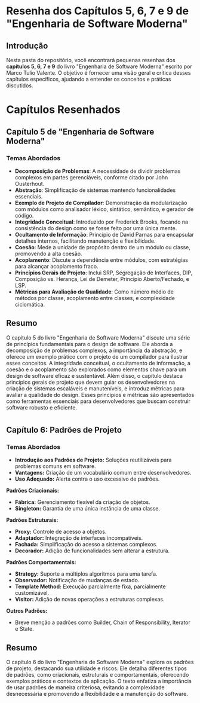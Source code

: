 # Resenha dos Capítulos 5, 6, 7 e 9 de "Engenharia de Software Moderna"
## Introdução
Nesta pasta do repositório, você encontrará pequenas resenhas dos **capítulos 5, 6, 7 e 9** do livro "Engenharia de Software Moderna" escrito por Marco Tulio Valente. O objetivo é fornecer uma visão geral e crítica desses capítulos específicos, ajudando a entender os conceitos e práticas discutidos.

# Capítulos Resenhados

## Capítulo 5 de "Engenharia de Software Moderna"

### Temas Abordados

- **Decomposição de Problemas**: A necessidade de dividir problemas complexos em partes gerenciáveis, conforme citado por John Ousterhout.
- **Abstração**: Simplificação de sistemas mantendo funcionalidades essenciais.
- **Exemplo de Projeto de Compilador**: Demonstração da modularização com módulos como analisador léxico, sintático, semântico, e gerador de código.
- **Integridade Conceitual**: Introduzido por Frederick Brooks, focando na consistência do design como se fosse feito por uma única mente.
- **Ocultamento de Informação**: Princípio de David Parnas para encapsular detalhes internos, facilitando manutenção e flexibilidade.
- **Coesão**: Mede a unidade de propósito dentro de um módulo ou classe, promovendo a alta coesão.
- **Acoplamento**: Discute a dependência entre módulos, com estratégias para alcançar acoplamento fraco.
- **Princípios Gerais de Projeto**: Inclui SRP, Segregação de Interfaces, DIP, Composição vs. Herança, Lei de Demeter, Princípio Aberto/Fechado, e LSP.
- **Métricas para Avaliação de Qualidade**: Como número médio de métodos por classe, acoplamento entre classes, e complexidade ciclomática.

## Resumo

O capítulo 5 do livro "Engenharia de Software Moderna" discute uma série de princípios fundamentais para o design de software. Ele aborda a decomposição de problemas complexos, a importância da abstração, e oferece um exemplo prático com o projeto de um compilador para ilustrar esses conceitos. A integridade conceitual, o ocultamento de informação, a coesão e o acoplamento são explorados como elementos chave para um design de software eficaz e sustentável. Além disso, o capítulo destaca princípios gerais de projeto que devem guiar os desenvolvedores na criação de sistemas escaláveis e manuteníveis, e introduz métricas para avaliar a qualidade do design. Esses princípios e métricas são apresentados como ferramentas essenciais para desenvolvedores que buscam construir software robusto e eficiente.

#

## Capítulo 6: Padrões de Projeto

### Temas Abordados

- **Introdução aos Padrões de Projeto:** Soluções reutilizáveis para problemas comuns em software.
- **Vantagens:** Criação de um vocabulário comum entre desenvolvedores.
- **Uso Adequado:** Alerta contra o uso excessivo de padrões.

**Padrões Criacionais:**
- **Fábrica:** Gerenciamento flexível da criação de objetos.
- **Singleton:** Garantia de uma única instância de uma classe.

**Padrões Estruturais:**
- **Proxy:** Controle de acesso a objetos.
- **Adaptador:** Integração de interfaces incompatíveis.
- **Fachada:** Simplificação do acesso a sistemas complexos.
- **Decorador:** Adição de funcionalidades sem alterar a estrutura.

**Padrões Comportamentais:**
- **Strategy:** Suporte a múltiplos algoritmos para uma tarefa.
- **Observador:** Notificação de mudanças de estado.
- **Template Method:** Execução parcialmente fixa, parcialmente customizável.
- **Visitor:** Adição de novas operações a estruturas complexas.

**Outros Padrões:**
- Breve menção a padrões como Builder, Chain of Responsibility, Iterator e State.

## Resumo

O capítulo 6 do livro "Engenharia de Software Moderna" explora os padrões de projeto, destacando sua utilidade e riscos. Ele detalha diferentes tipos de padrões, como criacionais, estruturais e comportamentais, oferecendo exemplos práticos e contextos de aplicação. O texto enfatiza a importância de usar padrões de maneira criteriosa, evitando a complexidade desnecessária e promovendo a flexibilidade e a manutenção do software.

# 